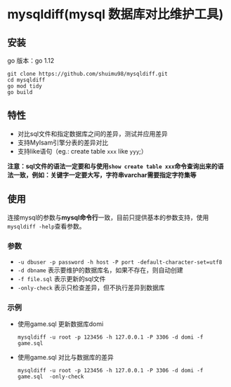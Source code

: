 # mysqldiff(mysql 数据库对比维护工具)

## 安装

go 版本：go 1.12
```
git clone https://github.com/shuimu98/mysqldiff.git
cd mysqldiff
go mod tidy
go build
```

## 特性

- 对比sql文件和指定数据库之间的差异，测试并应用差异
- 支持MyIsam引擎分表的差异对比
- 支持like语句（eg.: create table `xxx` like `yyy`;）

**注意：sql文件的语法一定要和与使用`show create table xxx`命令查询出来的语法一致，例如：关键字一定要大写，字符串varchar需要指定字符集等**

## 使用

连接mysql的参数与**mysql命令行**一致，目前只提供基本的参数支持，使用`mysqldiff -help`查看参数。

### 参数

- `-u dbuser -p password -h host -P port -default-character-set=utf8` 
- `-d dbname` 表示要维护的数据库名，如果不存在，则自动创建
- `-f file.sql` 表示更新的sql文件
- `-only-check` 表示只检查差异，但不执行差异到数据库

### 示例

- 使用game.sql 更新数据库domi

  ```
  mysqldiff -u root -p 123456 -h 127.0.0.1 -P 3306 -d domi -f game.sql
  ```

- 使用game.sql 对比与数据库的差异

  ```
  mysqldiff -u root -p 123456 -h 127.0.0.1 -P 3306 -d domi -f game.sql  -only-check
  ```
